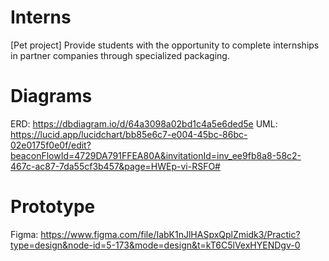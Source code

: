 # Interns
[Pet project] Provide students with the opportunity to complete internships in partner companies through specialized packaging.
# Diagrams
ERD: https://dbdiagram.io/d/64a3098a02bd1c4a5e6ded5e
UML: https://lucid.app/lucidchart/bb85e6c7-e004-45bc-86bc-02e0175f0e0f/edit?beaconFlowId=4729DA791FFEA80A&invitationId=inv_ee9fb8a8-58c2-467c-ac87-7da55cf3b457&page=HWEp-vi-RSFO#
# Prototype
Figma: https://www.figma.com/file/IabK1nJlHASpxQplZmidk3/Practic?type=design&node-id=5-173&mode=design&t=kT6C5lVexHYENDgv-0
